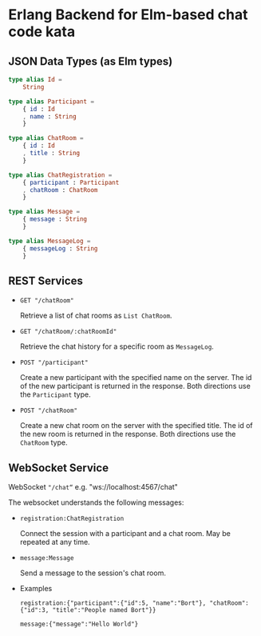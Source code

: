 Erlang Backend for Elm-based chat code kata
===========================================

JSON Data Types (as Elm types)
------------------------------

```elm
type alias Id =
    String

type alias Participant =
    { id : Id
    , name : String
    }

type alias ChatRoom =
    { id : Id
    , title : String
    }

type alias ChatRegistration =
    { participant : Participant
    , chatRoom : ChatRoom
    }

type alias Message =
    { message : String
    }

type alias MessageLog =
    { messageLog : String
    }
```

REST Services
-------------

* `GET "/chatRoom"`

  Retrieve a list of chat rooms as `List ChatRoom`.

* `GET "/chatRoom/:chatRoomId"`

  Retrieve the chat history for a specific room as `MessageLog`.

* `POST "/participant"`

  Create a new participant with the specified name on the server. The id of
  the new participant is returned in the response. Both directions use the
  `Participant` type.

* `POST "/chatRoom"`

  Create a new chat room on the server with the specified title. The id of the
  new room is returned in the response. Both directions use the `ChatRoom` type.

WebSocket Service
-----------------

WebSocket `"/chat“` e.g. "ws://localhost:4567/chat"

The websocket understands the following messages:

* `registration:ChatRegistration`

  Connect the session with a participant and a chat room. May be repeated at any
  time.

* `message:Message`

  Send a message to the session's chat room.

* Examples

  `registration:{"participant":{"id":5, "name":"Bort"}, "chatRoom":{"id":3, "title":"People named Bort"}}`

  `message:{"message":"Hello World"}`
